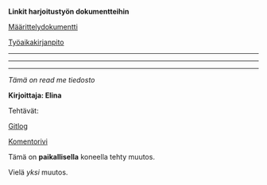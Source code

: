 **Linkit harjoitustyön dokumentteihin**

[Määrittelydokumentti](https://github.com/kuukelo/ot-harjoitustyo/blob/master/dokumentaatio/m%C3%A4%C3%A4rittelydokumentti)

[Työaikakirjanpito](https://github.com/kuukelo/ot-harjoitustyo/blob/master/dokumentaatio/ty%C3%B6aikakirjanpito)



________
________
________


*Tämä on read me tiedosto*

**Kirjoittaja: Elina**

Tehtävät:

[Gitlog](https://github.com/kuukelo/ot-harjoitustyo/blob/master/laskarit/viikko1/gitlog.txt)

[Komentorivi](https://github.com/kuukelo/ot-harjoitustyo/blob/master/laskarit/viikko1/komentorivi.txt)

Tämä on **paikallisella** koneella tehty muutos.

Vielä *yksi* muutos.
